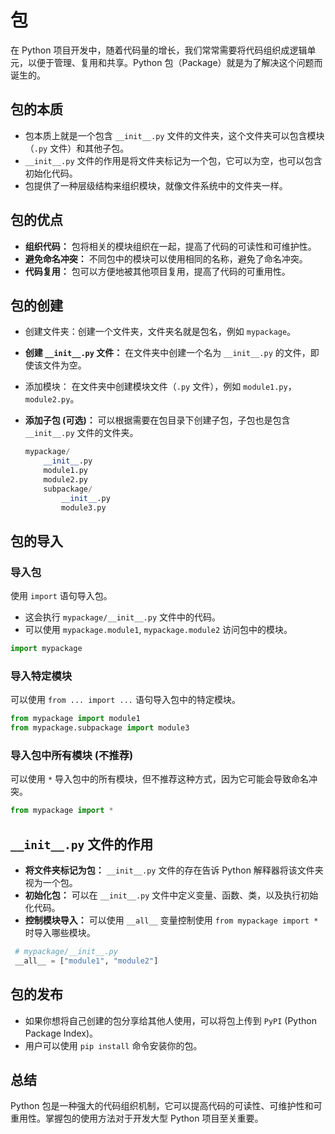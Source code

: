 # 包

在 Python 项目开发中，随着代码量的增长，我们常常需要将代码组织成逻辑单元，以便于管理、复用和共享。Python 包（Package）就是为了解决这个问题而诞生的。

## 包的本质

- 包本质上就是一个包含 `__init__.py` 文件的文件夹，这个文件夹可以包含模块（`.py` 文件）和其他子包。
- `__init__.py` 文件的作用是将文件夹标记为一个包，它可以为空，也可以包含初始化代码。
- 包提供了一种层级结构来组织模块，就像文件系统中的文件夹一样。

## 包的优点

- **组织代码：** 包将相关的模块组织在一起，提高了代码的可读性和可维护性。
- **避免命名冲突：** 不同包中的模块可以使用相同的名称，避免了命名冲突。
- **代码复用：** 包可以方便地被其他项目复用，提高了代码的可重用性。

## 包的创建

* 创建文件夹：创建一个文件夹，文件夹名就是包名，例如 `mypackage`。

* **创建 `__init__.py` 文件：** 在文件夹中创建一个名为 `__init__.py` 的文件，即使该文件为空。

* 添加模块： 在文件夹中创建模块文件（`.py` 文件），例如 `module1.py`，`module2.py`。

* **添加子包 (可选)：** 可以根据需要在包目录下创建子包，子包也是包含 `__init__.py` 文件的文件夹。

  ```python
  mypackage/
      __init__.py 
      module1.py
      module2.py
      subpackage/
          __init__.py
          module3.py
  ```

## 包的导入

### 导入包

使用 `import` 语句导入包。

- 这会执行 `mypackage/__init__.py` 文件中的代码。
- 可以使用 `mypackage.module1`, `mypackage.module2` 访问包中的模块。

```python
import mypackage
```

### 导入特定模块

可以使用 `from ... import ...` 语句导入包中的特定模块。

```python
from mypackage import module1 
from mypackage.subpackage import module3
```

### 导入包中所有模块 (不推荐)

可以使用 `*` 导入包中的所有模块，但不推荐这种方式，因为它可能会导致命名冲突。

```python
from mypackage import *
```

## `__init__.py` 文件的作用

- **将文件夹标记为包：** `__init__.py` 文件的存在告诉 Python 解释器将该文件夹视为一个包。
- **初始化包：** 可以在 `__init__.py` 文件中定义变量、函数、类，以及执行初始化代码。
- **控制模块导入：** 可以使用 `__all__` 变量控制使用 `from mypackage import *` 时导入哪些模块。

```python
 # mypackage/__init__.py
 __all__ = ["module1", "module2"] 
```

## 包的发布

- 如果你想将自己创建的包分享给其他人使用，可以将包上传到 `PyPI` (Python Package Index)。
- 用户可以使用 `pip install` 命令安装你的包。

## 总结

Python 包是一种强大的代码组织机制，它可以提高代码的可读性、可维护性和可重用性。掌握包的使用方法对于开发大型 Python 项目至关重要。
